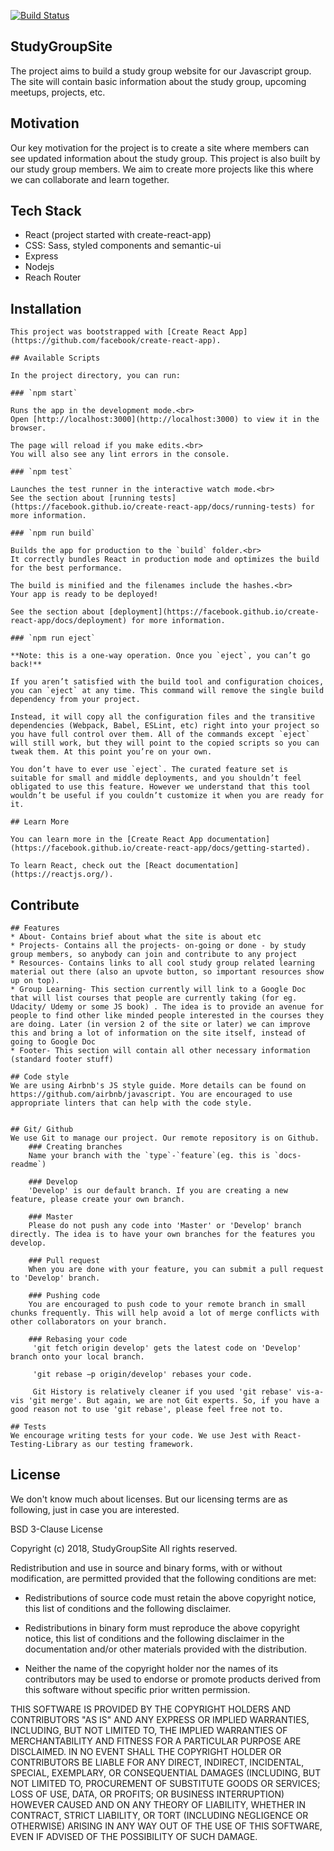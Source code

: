 [![Build Status](https://travis-ci.org/WeLearnTogether/StudyGroupSite.svg?branch=develop)](https://travis-ci.org/WeLearnTogether/StudyGroupSite)

## StudyGroupSite

The project aims to build a study group website for our Javascript group. The site will contain basic information about the study group, upcoming meetups, projects, etc.

## Motivation

Our key motivation for the project is to create a site where members can see updated information about the study group. This project is also built by our study group members. We aim to create more projects like this where we can collaborate and learn together.

## Tech Stack

- React (project started with create-react-app)
- CSS: Sass, styled components and semantic-ui
- Express
- Nodejs
- Reach Router

## Installation

    This project was bootstrapped with [Create React App](https://github.com/facebook/create-react-app).

    ## Available Scripts

    In the project directory, you can run:

    ### `npm start`

    Runs the app in the development mode.<br>
    Open [http://localhost:3000](http://localhost:3000) to view it in the browser.

    The page will reload if you make edits.<br>
    You will also see any lint errors in the console.

    ### `npm test`

    Launches the test runner in the interactive watch mode.<br>
    See the section about [running tests](https://facebook.github.io/create-react-app/docs/running-tests) for more information.

    ### `npm run build`

    Builds the app for production to the `build` folder.<br>
    It correctly bundles React in production mode and optimizes the build for the best performance.

    The build is minified and the filenames include the hashes.<br>
    Your app is ready to be deployed!

    See the section about [deployment](https://facebook.github.io/create-react-app/docs/deployment) for more information.

    ### `npm run eject`

    **Note: this is a one-way operation. Once you `eject`, you can’t go back!**

    If you aren’t satisfied with the build tool and configuration choices, you can `eject` at any time. This command will remove the single build dependency from your project.

    Instead, it will copy all the configuration files and the transitive dependencies (Webpack, Babel, ESLint, etc) right into your project so you have full control over them. All of the commands except `eject` will still work, but they will point to the copied scripts so you can tweak them. At this point you’re on your own.

    You don’t have to ever use `eject`. The curated feature set is suitable for small and middle deployments, and you shouldn’t feel obligated to use this feature. However we understand that this tool wouldn’t be useful if you couldn’t customize it when you are ready for it.

    ## Learn More

    You can learn more in the [Create React App documentation](https://facebook.github.io/create-react-app/docs/getting-started).

    To learn React, check out the [React documentation](https://reactjs.org/).

## Contribute

    ## Features
    * About- Contains brief about what the site is about etc
    * Projects- Contains all the projects- on-going or done - by study group members, so anybody can join and contribute to any project
    * Resources- Contains links to all cool study group related learning material out there (also an upvote button, so important resources show up on top).
    * Group Learning- This section currently will link to a Google Doc that will list courses that people are currently taking (for eg. Udacity/ Udemy or some JS book) . The idea is to provide an avenue for people to find other like minded people interested in the courses they are doing. Later (in version 2 of the site or later) we can improve this and bring a lot of information on the site itself, instead of going to Google Doc
    * Footer- This section will contain all other necessary information (standard footer stuff)

    ## Code style
    We are using Airbnb's JS style guide. More details can be found on https://github.com/airbnb/javascript. You are encouraged to use appropriate linters that can help with the code style.


    ## Git/ Github
    We use Git to manage our project. Our remote repository is on Github.
        ### Creating branches
        Name your branch with the `type`-`feature`(eg. this is `docs-readme`)

        ### Develop
        'Develop' is our default branch. If you are creating a new feature, please create your own branch.

        ### Master
        Please do not push any code into 'Master' or 'Develop' branch directly. The idea is to have your own branches for the features you develop.

        ### Pull request
        When you are done with your feature, you can submit a pull request to 'Develop' branch.

        ### Pushing code
        You are encouraged to push code to your remote branch in small chunks frequently. This will help avoid a lot of merge conflicts with other collaborators on your branch.

        ### Rebasing your code
         'git fetch origin develop' gets the latest code on 'Develop' branch onto your local branch.

         'git rebase −p origin/develop' rebases your code.

         Git History is relatively cleaner if you used 'git rebase' vis-a-vis 'git merge'. But again, we are not Git experts. So, if you have a good reason not to use 'git rebase', please feel free not to.

    ## Tests
    We encourage writing tests for your code. We use Jest with React-Testing-Library as our testing framework.

## License

We don't know much about licenses. But our licensing terms are as following, just in case you are interested.

BSD 3-Clause License

Copyright (c) 2018, StudyGroupSite
All rights reserved.

Redistribution and use in source and binary forms, with or without
modification, are permitted provided that the following conditions are met:

- Redistributions of source code must retain the above copyright notice, this
  list of conditions and the following disclaimer.

- Redistributions in binary form must reproduce the above copyright notice,
  this list of conditions and the following disclaimer in the documentation
  and/or other materials provided with the distribution.

- Neither the name of the copyright holder nor the names of its
  contributors may be used to endorse or promote products derived from
  this software without specific prior written permission.

THIS SOFTWARE IS PROVIDED BY THE COPYRIGHT HOLDERS AND CONTRIBUTORS "AS IS"
AND ANY EXPRESS OR IMPLIED WARRANTIES, INCLUDING, BUT NOT LIMITED TO, THE
IMPLIED WARRANTIES OF MERCHANTABILITY AND FITNESS FOR A PARTICULAR PURPOSE ARE
DISCLAIMED. IN NO EVENT SHALL THE COPYRIGHT HOLDER OR CONTRIBUTORS BE LIABLE
FOR ANY DIRECT, INDIRECT, INCIDENTAL, SPECIAL, EXEMPLARY, OR CONSEQUENTIAL
DAMAGES (INCLUDING, BUT NOT LIMITED TO, PROCUREMENT OF SUBSTITUTE GOODS OR
SERVICES; LOSS OF USE, DATA, OR PROFITS; OR BUSINESS INTERRUPTION) HOWEVER
CAUSED AND ON ANY THEORY OF LIABILITY, WHETHER IN CONTRACT, STRICT LIABILITY,
OR TORT (INCLUDING NEGLIGENCE OR OTHERWISE) ARISING IN ANY WAY OUT OF THE USE
OF THIS SOFTWARE, EVEN IF ADVISED OF THE POSSIBILITY OF SUCH DAMAGE.
